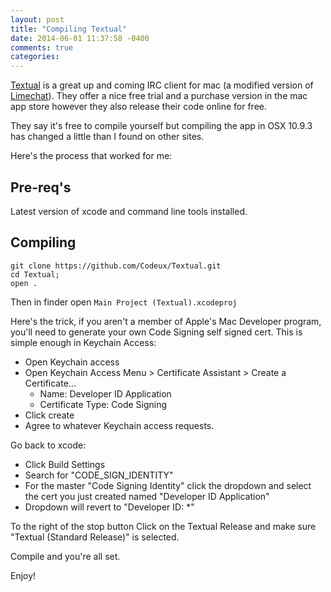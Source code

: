 ```yaml
---
layout: post
title: "Compiling Textual"
date: 2014-06-01 11:37:58 -0400
comments: true
categories:
---
```


[Textual](http://www.codeux.com/textual/) is a great up and coming IRC client for mac (a modified version of [Limechat](https://github.com/psychs/limechat)).  They offer a nice free trial and a purchase version in the mac app store however they also release their code online for free.

They say it's free to compile yourself but compiling the app in OSX 10.9.3 has changed a little than I found on other sites.

Here's the process that worked for me:

## Pre-req's

Latest version of xcode and command line tools installed.


## Compiling

```
git clone https://github.com/Codeux/Textual.git
cd Textual;
open .
```

Then in finder open `Main Project (Textual).xcodeproj`

Here's the trick, if you aren't a member of Apple's Mac Developer program, you'll need to generate your own Code Signing self signed cert.  This is simple enough in Keychain Access:

* Open Keychain access
* Open Keychain Access Menu > Certificate Assistant > Create a Certificate...
  * Name: Developer ID Application
  * Certificate Type: Code Signing
* Click create
* Agree to whatever Keychain access requests.

Go back to xcode:

* Click Build Settings
* Search for "CODE_SIGN_IDENTITY"
* For the master "Code Signing Identity" click the dropdown and select the cert you just created named "Developer ID Application"
* Dropdown will revert to "Developer ID: *"

To the right of the stop button Click on the Textual Release and make sure "Textual (Standard Release)" is selected.

Compile and you're all set.

Enjoy!
